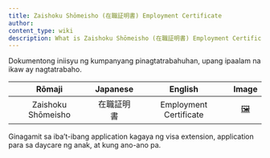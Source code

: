 ```yaml
---
title: Zaishoku Shōmeisho (在職証明書) Employment Certificate
author:
content_type: wiki
description: What is Zaishoku Shōmeisho (在職証明書) Employment Certificate?
---
```

Dokumentong iniisyu ng kumpanyang pinagtatrabahuhan, upang ipaalam na ikaw ay nagtatrabaho.

| Rōmaji | Japanese | English | Image |
| :---: | :---: | :---: | :---: | 
| Zaishoku Shōmeisho | 在職証明書 | Employment Certificate | [🖼️](boshi-techo-maternity-handbook.png) |

Ginagamit sa iba’t-ibang application kagaya ng visa extension, application para sa daycare ng anak, at kung ano-ano pa.

